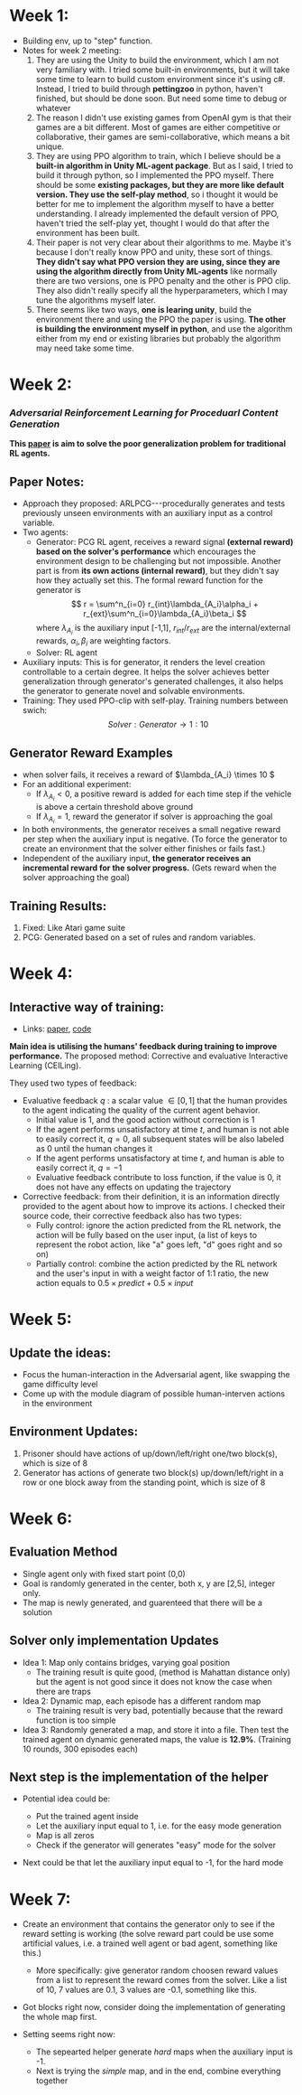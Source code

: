 # Week 1:
- Building env, up to "step" function.
- Notes for week 2 meeting:
    1. They are using the Unity to build the environment, which I am not very familiary with. I tried some built-in environments, but it will take some time to learn to build custom environment since it's using c#. Instead, I tried to build through __pettingzoo__ in python, haven't finished, but should be done soon. But need some time to debug or whatever
    2. The reason I didn't use existing games from OpenAI gym is that their games are a bit different. Most of games are either competitive or collaborative, their games are semi-collaborative, which means a bit unique.
    3. They are using PPO algorithm to train, which I believe should be a __built-in algorithm in Unity ML-agent package__. But as I said, I tried to build it through python, so I implemented the PPO myself. There should be some __existing packages, but they are more like default version. They use the self-play method__, so i thought it would be better for me to implement the algorithm myself to have a better understanding. I already implemented the default version of PPO, haven't tried the self-play yet, thought I would do that after the environment has been built.
    4. Their paper is not very clear about their algorithms to me. Maybe it's because I don't really know PPO and unity, these sort of things. __They didn't say what PPO version they are using, since they are using the algorithm directly from Unity ML-agents__ like normally there are two versions, one is PPO penalty and the other is PPO clip. They also didn't really specify all the hyperparameters, which I may tune the algorithms myself later.
    5. There seems like two ways, __one is learing unity__, build the environment there and using the PPO the paper is using. __The other is building the environment myself in python__, and use the algorithm either from my end or existing libraries but probably the algorithm may need take some time.

# Week 2:
### __*Adversarial Reinforcement Learning for Proceduarl Content Generation*__
__This [paper]((https://arxiv.org/pdf/2103.04847.pdf)) is aim to solve the poor generalization problem for traditional RL agents.__
## Paper Notes:
- Approach they proposed: ARLPCG---procedurally generates and tests previously unseen environments with an auxiliary input as a control variable.
- Two agents:
    - Generator: PCG RL agent, receives a reward signal __(external reward) based on the solver's performance__ which encourages the environment design to be challenging but not impossible. Another part is from __its own actions (internal reward)__, but they didn't say how they actually set this. The formal reward function for the generator is
    $$
        r = \sum^n_{i=0} r_{int}\lambda_{A_i}\alpha_i + r_{ext}\sum^n_{i=0}\lambda_{A_i}\beta_i
    $$
    where $\lambda_{A_i}$ is the auxiliary input [-1,1], $r_{int}/r_{ext}$ are the internal/external rewards, $\alpha_i, \beta_i$ are weighting factors.
    - Solver: RL agent
- Auxiliary inputs: This is for generator, it renders the level creation controllable to a certain degree. It helps the solver achieves better generalization through generator's generated challenges, it also helps the generator to generate novel and solvable environments. 
- Training: They used PPO-clip with self-play. Training numbers between swich:
$$
Solver : Generator \rightarrow 1 : 10
$$


## Generator Reward Examples
- when solver fails, it receives a reward of $\lambda_{A_i} \times 10 $
- For an additional experiment:
    - If $\lambda_{A_i} < 0$, a positive reward is added for each time step if the vehicle is above a certain threshold above ground
    - If $\lambda_{A_i} = 1$, reward the generator if solver is approaching the goal
- In both environments, the generator receives a small negative reward per step when the auxiliary input is negative. (To force the generator to create an environment that the solver either finishes or fails fast.)
- Independent of the auxiliary input, __the generator receives an incremental reward for the solver progress.__ (Gets reward when the solver approaching the goal) 


## Training Results:
1. Fixed: Like Atari game suite
2. PCG: Generated based on a set of rules and random variables. 



# Week 4:
## Interactive way of training:
- Links: [paper](https://arxiv.org/pdf/2110.03316.pdf), [code](https://github.com/robot-learning-freiburg/CEILing/tree/main)

__Main idea is utilising the humans' feedback during training to improve performance.__ The proposed method: Corrective and evaluative Interactive Learning (CEILing).  

They used two types of feedback:
- Evaluative feedback $q$ : a scalar value $\in [0,1]$ that the human provides to the agent indicating the quality of the current agent behavior. 
    - Initial value is 1, and the good action without correction is 1
    - If the agent performs unsatisfactory at time $t$, and human is not able to easily correct it, $q = 0$, all subsequent states will be also labeled as 0 until the human changes it
    - If the agent performs unsatisfactory at time $t$, and human is able to easily correct it, $q = -1$
    - Evaluative feedback contribute to loss function, if the value is 0, it does not have any effects on updating the trajectory
- Corrective feedback: from their definition, it is an information directly provided to the agent about how to improve its actions. I checked their source code, their corrective feedback also has two types:
    - Fully control: ignore the action predicted from the RL network, the action will be fully based on the user input, (a list of keys to represent the robot action, like "a" goes left, "d" goes right and so on)  
    - Partially control: combine the action predicted by the RL network and the user's input in with a weight factor of 1:1 ratio, the new action equals to $0.5\times predict + 0.5 \times input$


# Week 5:
## Update the ideas:
 - Focus the human-interaction in the Adversarial agent, like swapping the game difficulty level
 - Come up with the module diagram of possible human-interven actions in the environment

 ## Environment Updates:
 1. Prisoner should have actions of up/down/left/right one/two block(s), which is size of 8
 2. Generator has actions of generate two block(s) up/down/left/right in a row or one block away from the standing point, which is size of 8


# Week 6:
## Evaluation Method
- Single agent only with fixed start point (0,0)  
- Goal is randomly generated in the center, both x, y are [2,5], integer only.
- The map is newly generated, and guarenteed that there will be a solution

## Solver only implementation Updates
 - Idea 1: Map only contains bridges, varying goal position
    - The training result is quite good, (method is Mahattan distance only) but the agent is not good since it does not know the case when there are traps
- Idea 2: Dynamic map, each episode has a different random map
    - The training result is very bad, potentially because that the reward function is too simple
- Idea 3: Randomly generated a map, and store it into a file. Then test the trained agent on dynamic generated maps, the value is __12.9%__. (Training 10 rounds, 300 episodes each)

## Next step is the implementation of the helper
- Potential idea could be:
    - Put the trained agent inside
    - Let the auxiliary input equal to 1, i.e. for the easy mode generation
    - Map is all zeros
    - Check if the generator will generates "easy" mode for the solver

- Next could be that let the auxiliary input equal to -1, for the hard mode

# Week 7:
- Create an environment that contains the generator only to see if the reward setting is working (the solve reward part could be use some artificial values, i.e. a trained well agent or bad agent, something like this.)
    - More specifically: give generator random choosen reward values from a list to represent the reward comes from the solver. Like a list of 10, 7 values are 0.1, 3 values are -0.1, something like this.
- Got blocks right now, consider doing the implementation of generating the whole map first.

- Setting seems right now: 
    - The sepearted helper generate *hard* maps when the auxiliary input is -1.
    - Next is trying the *simple* map, and in the end, combine everything together